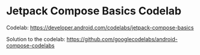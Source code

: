# Jetpack Compose Basics Codelab

Codelab: https://developer.android.com/codelabs/jetpack-compose-basics

Solution to the codelab: https://github.com/googlecodelabs/android-compose-codelabs
